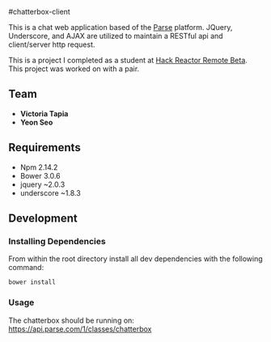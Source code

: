 #chatterbox-client

This is a chat web application based of the [Parse](https://parse.com/) platform. JQuery, Underscore, and AJAX are utilized to maintain a RESTful api and client/server http request.

This is a project I completed as a student at [Hack Reactor Remote Beta](http://www.hackreactor.com/remote-beta). This project was worked on with a pair.

## Team
  - __Victoria Tapia__
  - __Yeon Seo__

## Requirements

- Npm 2.14.2
- Bower 3.0.6
- jquery ~2.0.3
- underscore ~1.8.3

## Development

### Installing Dependencies

From within the root directory install all dev dependencies with the following command:

```
bower install
```

### Usage

The chatterbox should be running on:
https://api.parse.com/1/classes/chatterbox
